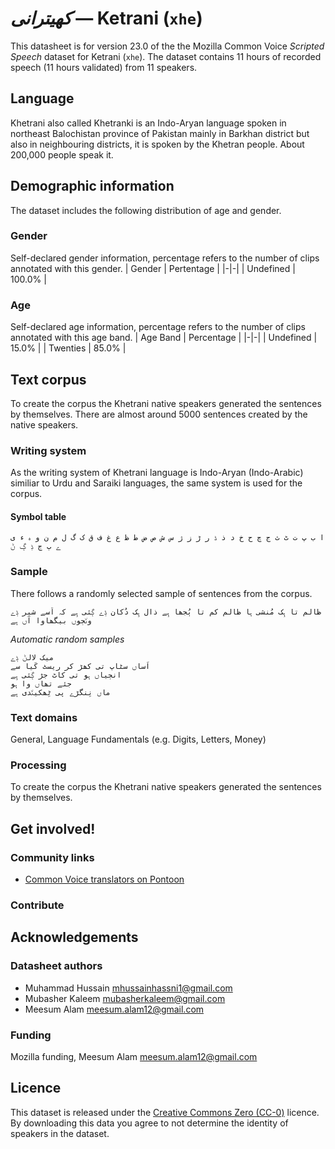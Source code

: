 # *کھیترانی* &mdash; Ketrani (`xhe`)
This datasheet is for version 23.0 of the the Mozilla Common Voice *Scripted Speech* dataset 
for Ketrani (`xhe`). The dataset contains 11 hours of recorded
speech (11 hours validated) from 11 speakers.

## Language
Khetrani also called Khetranki is an Indo-Aryan language spoken in northeast Balochistan province of Pakistan mainly in Barkhan district but also in neighbouring districts, it is spoken by the Khetran people. About 200,000 people speak it.
<!-- {{LANGUAGE_DESCRIPTION}} -->
<!-- Provide a brief (1-2 paragraph) description of your language -->

## Demographic information
The dataset includes the following distribution of age and gender.
<!-- You can get a lot of the information in this section from https://analyzer.cv-toolbox.web.tr/browse -->

### Gender
Self-declared gender information, percentage refers to the number of clips annotated with this gender.
| Gender | Pertentage |
|-|-|
| Undefined | 100.0% |
<!-- {{GENDER_TABLE}} -->
<!-- @ AUTOMATICALLY GENERATED @ -->
<!-- | Gender | Frequency |
|--------|-----------|
| male, masculine | ? |
| undeclared | ? |
| female, feminine | ? | -->

### Age
Self-declared age information, percentage refers to the number of clips annotated with this age band.
| Age Band | Percentage |
|-|-|
| Undefined | 15.0% |
| Twenties | 85.0% |
<!-- {{AGE_TABLE}} -->
<!-- @ AUTOMATICALLY GENERATED @ -->
<!-- | Age band | Frequency |
|----------|-----------|
| teens | ? |
| twenties | ? |
| thirties | ? |
| fourties | ? |
| fifties | ? |
   ...if other age ranges are present in your data, add rows... -->

## Text corpus
To create the corpus the Khetrani native speakers generated the sentences by themselves. There are almost around 5000 sentences created by the native speakers.
<!-- {{TEXT_CORPUS_DESCRIPTION}} -->
<!-- @ OPTIONAL @ -->
<!-- An overview of the text corpus, with information such as average length (in characters and words) of validated sentences. -->

### Writing system
As the writing system of Khetrani language is Indo-Aryan (Indo-Arabic) similiar to Urdu and Saraiki languages, the same system is used for the corpus.
<!-- {{WRITING_SYSTEM_DESCRIPTION}} -->
<!-- @ OPTIONAL @ -->
<!-- A description of the writing system (or writing systems) used in the text corpus -->

#### Symbol table
```ا ب پ ت ٹ ث ج چ ح خ د ذ ڈ ر ڑ ز ژ س ش ص ض ط ظ ع غ ف ق ک گ ل م ن و ہ ء ی ے ٻ ڄ ڋ ڳ ݨ```
<!-- {{ALPHABET_TABLE}} -->
<!-- @ OPTIONAL @ -->
<!-- If the writing system is alphabetic, you can include the valid alphabet here -->

### Sample
There follows a randomly selected sample of sentences from the corpus.
```
ظالم تا ہِک مُنشی ہا ظالم کم تا ٻُجھا ہِے ذال ہِک دُکان ݙے ڳئی ہِے کہ اَسے شیر ݙے ون٘ڄوں بیگھاوا آں ہِے
```

*Automatic random samples*

```
میک لالݨ ݙے
اَساں سٹاپ تی کھڑ کر ریسٹ کَیا سے
انڄیاں ہو تی کاٹ جڑ ڳئی ہِے
جئے تھاں وا ہو
ماں نِنگڑے پی ٹِھکین٘دی ہے
```
<!-- {{SENTENCES_SAMPLE}} -->

### Text domains
General, Language Fundamentals (e.g. Digits, Letters, Money)
<!-- {{TEXT_DOMAIN_DESCRIPTION}} -->
<!-- @ OPTIONAL @ -->
<!-- What text domains are represented in the corpus? -->

### Processing
To create the corpus the Khetrani native speakers generated the sentences by themselves.
<!-- {{PROCESSING_DESCRIPTION}} -->
<!-- @ OPTIONAL @ -->
<!-- How has the text data been processed -->

## Get involved!

### Community links
* [Common Voice translators on Pontoon](https://pontoon.mozilla.org/xhe/common-voice/contributors/)

### Contribute
<!-- {{CONTRIBUTE_LINKS_LIST}} -->
<!-- Here you can include links for how to contribute to the dataset -->

## Acknowledgements

### Datasheet authors
* Muhammad Hussain <mhussainhassni1@gmail.com>
* Mubasher Kaleem <mubasherkaleem@gmail.com>
* Meesum Alam <meesum.alam12@gmail.com>
<!-- {{DATASHEET_AUTHORS_LIST}} -->
<!-- A list in the format of: Your Name <email@email.com> -->

### Funding
Mozilla funding, Meesum Alam <meesum.alam12@gmail.com>
<!-- {{FUNDING_DESCRIPTION}} -->
<!-- @ OPTIONAL @ -->
<!-- If you received any funding, you can include the acknowledgement here -->

## Licence
This dataset is released under the [Creative Commons Zero (CC-0)](https://creativecommons.org/public-domain/cc0/) licence. By downloading this data
you agree to not determine the identity of speakers in the dataset.